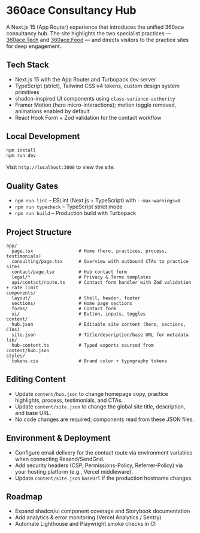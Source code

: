 # 360ace Consultancy Hub

A Next.js 15 (App Router) experience that introduces the unified 360ace consultancy hub. The site highlights the two specialist practices — [360ace.Tech](https://360ace.tech) and [360ace.Food](https://360ace.food) — and directs visitors to the practice sites for deep engagement.

## Tech Stack
- Next.js 15 with the App Router and Turbopack dev server
- TypeScript (strict), Tailwind CSS v4 tokens, custom design system primitives
- shadcn-inspired UI components using `class-variance-authority`
- Framer Motion (hero micro-interactions); motion toggle removed, animations enabled by default
- React Hook Form + Zod validation for the contact workflow

## Local Development
```bash
npm install
npm run dev
```
Visit `http://localhost:3000` to view the site.

## Quality Gates
- `npm run lint` – ESLint (Next.js + TypeScript) with `--max-warnings=0`
- `npm run typecheck` – TypeScript strict mode
- `npm run build` – Production build with Turbopack

## Project Structure
```
app/
  page.tsx                 # Home (hero, practices, process, testimonials)
  consulting/page.tsx      # Overview with outbound CTAs to practice sites
  contact/page.tsx         # Hub contact form
  legal/*                  # Privacy & Terms templates
  api/contact/route.ts     # Contact form handler with Zod validation + rate limit
components/
  layout/                  # Shell, header, footer
  sections/                # Home page sections
  forms/                   # Contact form
  ui/                      # Button, inputs, toggles
content/
  hub.json                 # Editable site content (hero, sections, CTAs)
  site.json                # Title/description/base URL for metadata
lib/
  hub-content.ts           # Typed exports sourced from content/hub.json
styles/
  tokens.css               # Brand color + typography tokens
```

## Editing Content
- Update `content/hub.json` to change homepage copy, practice highlights, process, testimonials, and CTAs.
- Update `content/site.json` to change the global site title, description, and base URL.
- No code changes are required; components read from these JSON files.

## Environment & Deployment
- Configure email delivery for the contact route via environment variables when connecting Resend/SendGrid.
- Add security headers (CSP, Permissions-Policy, Referrer-Policy) via your hosting platform (e.g., Vercel middleware).
- Update `content/site.json` `baseUrl` if the production hostname changes.

## Roadmap
- Expand shadcn/ui component coverage and Storybook documentation
- Add analytics & error monitoring (Vercel Analytics / Sentry)
- Automate Lighthouse and Playwright smoke checks in CI
